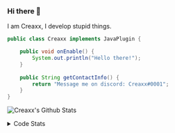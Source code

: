 ### Hi there 👋

I am Creaxx, I develop stupid things. 

```java
public class Creaxx implements JavaPlugin {

    public void onEnable() {
        System.out.println("Hello there!");
    }
    
    public String getContactInfo() {
        return "Message me on discord: Creaxx#0001";
    }
}
```

![Creaxx's Github Stats](https://github-readme-stats.vercel.app/api?username=CreaxxOG&show_icons=true&theme=dark&count_private=true)

<details>
  <summary>Code Stats</summary>

<!--START_SECTION:waka-->
![Code Time](http://img.shields.io/badge/Code%20Time-913%20hrs%2033%20mins-blue)

![Lines of code](https://img.shields.io/badge/From%20Hello%20World%20I%27ve%20Written-2%20Thousand%20lines%20of%20code-blue)

**🐱 My GitHub Data** 

> 🏆 598 Contributions in the Year 2022
 > 
> 📦 227.2 kB Used in GitHub's Storage 
 > 
> 🚫 Not Opted to Hire
 > 
> 📜 3 Public Repositories 
 > 
> 🔑 2 Private Repositories  
 > 
**I'm an Early 🐤** 

```text
🌞 Morning    15 commits     █░░░░░░░░░░░░░░░░░░░░░░░░   3.88% 
🌆 Daytime    179 commits    ███████████░░░░░░░░░░░░░░   46.25% 
🌃 Evening    173 commits    ███████████░░░░░░░░░░░░░░   44.7% 
🌙 Night      20 commits     █░░░░░░░░░░░░░░░░░░░░░░░░   5.17%

```
📅 **I'm Most Productive on Wednesday** 

```text
Monday       51 commits     ███░░░░░░░░░░░░░░░░░░░░░░   13.18% 
Tuesday      65 commits     ████░░░░░░░░░░░░░░░░░░░░░   16.8% 
Wednesday    68 commits     ████░░░░░░░░░░░░░░░░░░░░░   17.57% 
Thursday     51 commits     ███░░░░░░░░░░░░░░░░░░░░░░   13.18% 
Friday       47 commits     ███░░░░░░░░░░░░░░░░░░░░░░   12.14% 
Saturday     49 commits     ███░░░░░░░░░░░░░░░░░░░░░░   12.66% 
Sunday       56 commits     ███░░░░░░░░░░░░░░░░░░░░░░   14.47%

```


📊 **This Week I Spent My Time On** 

```text
💬 Programming Languages: 
Kotlin                   2 hrs 22 mins       ██████████████░░░░░░░░░░░   56.59% 
Java                     1 hr 2 mins         ██████░░░░░░░░░░░░░░░░░░░   24.88% 
YAML                     15 mins             █░░░░░░░░░░░░░░░░░░░░░░░░   6.3% 
XML                      8 mins              ░░░░░░░░░░░░░░░░░░░░░░░░░   3.32% 
GitIgnore file           7 mins              ░░░░░░░░░░░░░░░░░░░░░░░░░   2.92%

🔥 Editors: 
IntelliJ                 4 hrs 12 mins       █████████████████████████   100.0%

```

**I Mostly Code in Java** 

```text
Java                     6 repos             ██████████████████░░░░░░░   75.0% 
EJS                      1 repo              ███░░░░░░░░░░░░░░░░░░░░░░   12.5% 
Kotlin                   1 repo              ███░░░░░░░░░░░░░░░░░░░░░░   12.5%

```



 Last Updated on 07/10/2022 06:41:24 UTC
<!--END_SECTION:waka-->
</details>

